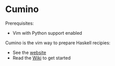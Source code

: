 Cumino
======

Prerequisites:

* Vim with Python support enabled

Cumino is the vim way to prepare Haskell recipies:

* See the [website](http://adinapoli.github.com/cumino)
* Read the [Wiki]() to get started
